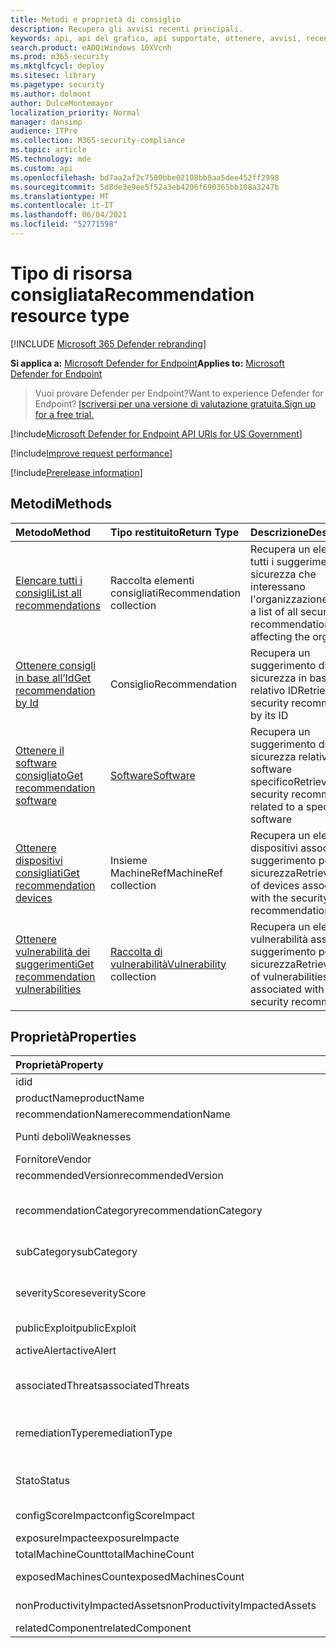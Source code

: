 ```yaml
---
title: Metodi e proprietà di consiglio
description: Recupera gli avvisi recenti principali.
keywords: api, api del grafico, api supportate, ottenere, avvisi, recenti
search.product: eADQiWindows 10XVcnh
ms.prod: m365-security
ms.mktglfcycl: deploy
ms.sitesec: library
ms.pagetype: security
ms.author: dolmont
author: DulceMontemayor
localization_priority: Normal
manager: dansimp
audience: ITPro
ms.collection: M365-security-compliance
ms.topic: article
MS.technology: mde
ms.custom: api
ms.openlocfilehash: bd7aa2af2c7500bbe02108bb8aa5dee452ff2998
ms.sourcegitcommit: 5d8de3e9ee5f52a3eb4206f690365bb108a3247b
ms.translationtype: MT
ms.contentlocale: it-IT
ms.lasthandoff: 06/04/2021
ms.locfileid: "52771598"
---
```

# <a name="recommendation-resource-type"></a><span data-ttu-id="ca2ca-104">Tipo di risorsa consigliata</span><span class="sxs-lookup"><span data-stu-id="ca2ca-104">Recommendation resource type</span></span>

[!INCLUDE [Microsoft 365 Defender rebranding](../../includes/microsoft-defender.md)]


<span data-ttu-id="ca2ca-105">**Si applica a:** [Microsoft Defender for Endpoint](https://go.microsoft.com/fwlink/?linkid=2154037)</span><span class="sxs-lookup"><span data-stu-id="ca2ca-105">**Applies to:** [Microsoft Defender for Endpoint](https://go.microsoft.com/fwlink/?linkid=2154037)</span></span>

> <span data-ttu-id="ca2ca-106">Vuoi provare Defender per Endpoint?</span><span class="sxs-lookup"><span data-stu-id="ca2ca-106">Want to experience Defender for Endpoint?</span></span> [<span data-ttu-id="ca2ca-107">Iscriversi per una versione di valutazione gratuita.</span><span class="sxs-lookup"><span data-stu-id="ca2ca-107">Sign up for a free trial.</span></span>](https://www.microsoft.com/microsoft-365/windows/microsoft-defender-atp?ocid=docs-wdatp-exposedapis-abovefoldlink) 

[!include[Microsoft Defender for Endpoint API URIs for US Government](../../includes/microsoft-defender-api-usgov.md)]

[!include[Improve request performance](../../includes/improve-request-performance.md)]


[!include[Prerelease information](../../includes/prerelease.md)]

## <a name="methods"></a><span data-ttu-id="ca2ca-108">Metodi</span><span class="sxs-lookup"><span data-stu-id="ca2ca-108">Methods</span></span>
<span data-ttu-id="ca2ca-109">Metodo</span><span class="sxs-lookup"><span data-stu-id="ca2ca-109">Method</span></span> |<span data-ttu-id="ca2ca-110">Tipo restituito</span><span class="sxs-lookup"><span data-stu-id="ca2ca-110">Return Type</span></span> |<span data-ttu-id="ca2ca-111">Descrizione</span><span class="sxs-lookup"><span data-stu-id="ca2ca-111">Description</span></span>
:---|:---|:---
[<span data-ttu-id="ca2ca-112">Elencare tutti i consigli</span><span class="sxs-lookup"><span data-stu-id="ca2ca-112">List all recommendations</span></span>](get-all-recommendations.md) | <span data-ttu-id="ca2ca-113">Raccolta elementi consigliati</span><span class="sxs-lookup"><span data-stu-id="ca2ca-113">Recommendation collection</span></span> | <span data-ttu-id="ca2ca-114">Recupera un elenco di tutti i suggerimenti per la sicurezza che interessano l'organizzazione</span><span class="sxs-lookup"><span data-stu-id="ca2ca-114">Retrieves a list of all security recommendations affecting the organization</span></span>
[<span data-ttu-id="ca2ca-115">Ottenere consigli in base all’Id</span><span class="sxs-lookup"><span data-stu-id="ca2ca-115">Get recommendation by Id</span></span>](get-recommendation-by-id.md) | <span data-ttu-id="ca2ca-116">Consiglio</span><span class="sxs-lookup"><span data-stu-id="ca2ca-116">Recommendation</span></span> | <span data-ttu-id="ca2ca-117">Recupera un suggerimento di sicurezza in base al relativo ID</span><span class="sxs-lookup"><span data-stu-id="ca2ca-117">Retrieves a security recommendation by its ID</span></span>
[<span data-ttu-id="ca2ca-118">Ottenere il software consigliato</span><span class="sxs-lookup"><span data-stu-id="ca2ca-118">Get recommendation software</span></span>](get-recommendation-software.md)| [<span data-ttu-id="ca2ca-119">Software</span><span class="sxs-lookup"><span data-stu-id="ca2ca-119">Software</span></span>](software.md) | <span data-ttu-id="ca2ca-120">Recupera un suggerimento di sicurezza relativo a un software specifico</span><span class="sxs-lookup"><span data-stu-id="ca2ca-120">Retrieves a security recommendation related to a specific software</span></span>
[<span data-ttu-id="ca2ca-121">Ottenere dispositivi consigliati</span><span class="sxs-lookup"><span data-stu-id="ca2ca-121">Get recommendation devices</span></span>](get-recommendation-machines.md)|<span data-ttu-id="ca2ca-122">Insieme MachineRef</span><span class="sxs-lookup"><span data-stu-id="ca2ca-122">MachineRef collection</span></span> | <span data-ttu-id="ca2ca-123">Recupera un elenco di dispositivi associati al suggerimento per la sicurezza</span><span class="sxs-lookup"><span data-stu-id="ca2ca-123">Retrieves a list of devices associated with the security recommendation</span></span>
[<span data-ttu-id="ca2ca-124">Ottenere vulnerabilità dei suggerimenti</span><span class="sxs-lookup"><span data-stu-id="ca2ca-124">Get recommendation vulnerabilities</span></span>](get-recommendation-vulnerabilities.md) | <span data-ttu-id="ca2ca-125">[Raccolta di vulnerabilità](vulnerability.md)</span><span class="sxs-lookup"><span data-stu-id="ca2ca-125">[Vulnerability](vulnerability.md) collection</span></span> | <span data-ttu-id="ca2ca-126">Recupera un elenco di vulnerabilità associate al suggerimento per la sicurezza</span><span class="sxs-lookup"><span data-stu-id="ca2ca-126">Retrieves a list of vulnerabilities associated with the security recommendation</span></span>


## <a name="properties"></a><span data-ttu-id="ca2ca-127">Proprietà</span><span class="sxs-lookup"><span data-stu-id="ca2ca-127">Properties</span></span>
<span data-ttu-id="ca2ca-128">Proprietà</span><span class="sxs-lookup"><span data-stu-id="ca2ca-128">Property</span></span> |   <span data-ttu-id="ca2ca-129">Tipo</span><span class="sxs-lookup"><span data-stu-id="ca2ca-129">Type</span></span>   |   <span data-ttu-id="ca2ca-130">Descrizione</span><span class="sxs-lookup"><span data-stu-id="ca2ca-130">Description</span></span>
:---|:---|:---
<span data-ttu-id="ca2ca-131">id</span><span class="sxs-lookup"><span data-stu-id="ca2ca-131">id</span></span> | <span data-ttu-id="ca2ca-132">Stringa</span><span class="sxs-lookup"><span data-stu-id="ca2ca-132">String</span></span> | <span data-ttu-id="ca2ca-133">ID suggerimento</span><span class="sxs-lookup"><span data-stu-id="ca2ca-133">Recommendation ID</span></span>
<span data-ttu-id="ca2ca-134">productName</span><span class="sxs-lookup"><span data-stu-id="ca2ca-134">productName</span></span> | <span data-ttu-id="ca2ca-135">Stringa</span><span class="sxs-lookup"><span data-stu-id="ca2ca-135">String</span></span> | <span data-ttu-id="ca2ca-136">Nome software correlato</span><span class="sxs-lookup"><span data-stu-id="ca2ca-136">Related software name</span></span>  
<span data-ttu-id="ca2ca-137">recommendationName</span><span class="sxs-lookup"><span data-stu-id="ca2ca-137">recommendationName</span></span> | <span data-ttu-id="ca2ca-138">Stringa</span><span class="sxs-lookup"><span data-stu-id="ca2ca-138">String</span></span> | <span data-ttu-id="ca2ca-139">Nome suggerimento</span><span class="sxs-lookup"><span data-stu-id="ca2ca-139">Recommendation name</span></span>
<span data-ttu-id="ca2ca-140">Punti deboli</span><span class="sxs-lookup"><span data-stu-id="ca2ca-140">Weaknesses</span></span> | <span data-ttu-id="ca2ca-141">Long</span><span class="sxs-lookup"><span data-stu-id="ca2ca-141">Long</span></span> | <span data-ttu-id="ca2ca-142">Numero di vulnerabilità individuate</span><span class="sxs-lookup"><span data-stu-id="ca2ca-142">Number of discovered vulnerabilities</span></span>
<span data-ttu-id="ca2ca-143">Fornitore</span><span class="sxs-lookup"><span data-stu-id="ca2ca-143">Vendor</span></span> | <span data-ttu-id="ca2ca-144">Stringa</span><span class="sxs-lookup"><span data-stu-id="ca2ca-144">String</span></span> | <span data-ttu-id="ca2ca-145">Nome fornitore correlato</span><span class="sxs-lookup"><span data-stu-id="ca2ca-145">Related vendor name</span></span>
<span data-ttu-id="ca2ca-146">recommendedVersion</span><span class="sxs-lookup"><span data-stu-id="ca2ca-146">recommendedVersion</span></span> | <span data-ttu-id="ca2ca-147">Stringa</span><span class="sxs-lookup"><span data-stu-id="ca2ca-147">String</span></span> | <span data-ttu-id="ca2ca-148">Versione consigliata</span><span class="sxs-lookup"><span data-stu-id="ca2ca-148">Recommended version</span></span>
<span data-ttu-id="ca2ca-149">recommendationCategory</span><span class="sxs-lookup"><span data-stu-id="ca2ca-149">recommendationCategory</span></span> | <span data-ttu-id="ca2ca-150">Stringa</span><span class="sxs-lookup"><span data-stu-id="ca2ca-150">String</span></span> | <span data-ttu-id="ca2ca-151">Categoria di raccomandazione.</span><span class="sxs-lookup"><span data-stu-id="ca2ca-151">Recommendation category.</span></span> <span data-ttu-id="ca2ca-152">I valori possibili sono: "Accounts", "Application", "Network", "OS", "SecurityStack</span><span class="sxs-lookup"><span data-stu-id="ca2ca-152">Possible values are: "Accounts", "Application", "Network", "OS", "SecurityStack</span></span>
<span data-ttu-id="ca2ca-153">subCategory</span><span class="sxs-lookup"><span data-stu-id="ca2ca-153">subCategory</span></span> | <span data-ttu-id="ca2ca-154">Stringa</span><span class="sxs-lookup"><span data-stu-id="ca2ca-154">String</span></span> | <span data-ttu-id="ca2ca-155">Sottocatego tipo di raccomandazione</span><span class="sxs-lookup"><span data-stu-id="ca2ca-155">Recommendation sub-category</span></span>
<span data-ttu-id="ca2ca-156">severityScore</span><span class="sxs-lookup"><span data-stu-id="ca2ca-156">severityScore</span></span> | <span data-ttu-id="ca2ca-157">Double</span><span class="sxs-lookup"><span data-stu-id="ca2ca-157">Double</span></span> | <span data-ttu-id="ca2ca-158">Potenziale impatto della configurazione sul punteggio Microsoft Secure Score per i dispositivi dell'organizzazione (1-10)</span><span class="sxs-lookup"><span data-stu-id="ca2ca-158">Potential impact of the configuration to the organization's Microsoft Secure Score for Devices (1-10)</span></span>
<span data-ttu-id="ca2ca-159">publicExploit</span><span class="sxs-lookup"><span data-stu-id="ca2ca-159">publicExploit</span></span> | <span data-ttu-id="ca2ca-160">Booleano</span><span class="sxs-lookup"><span data-stu-id="ca2ca-160">Boolean</span></span> | <span data-ttu-id="ca2ca-161">Exploit pubblico disponibile</span><span class="sxs-lookup"><span data-stu-id="ca2ca-161">Public exploit is available</span></span> 
<span data-ttu-id="ca2ca-162">activeAlert</span><span class="sxs-lookup"><span data-stu-id="ca2ca-162">activeAlert</span></span> | <span data-ttu-id="ca2ca-163">Booleano</span><span class="sxs-lookup"><span data-stu-id="ca2ca-163">Boolean</span></span> | <span data-ttu-id="ca2ca-164">L'avviso attivo è associato a questo suggerimento</span><span class="sxs-lookup"><span data-stu-id="ca2ca-164">Active alert is associated with this recommendation</span></span>
<span data-ttu-id="ca2ca-165">associatedThreats</span><span class="sxs-lookup"><span data-stu-id="ca2ca-165">associatedThreats</span></span> | <span data-ttu-id="ca2ca-166">Insieme String</span><span class="sxs-lookup"><span data-stu-id="ca2ca-166">String collection</span></span> | <span data-ttu-id="ca2ca-167">Il report analisi delle minacce è associato a questo suggerimento</span><span class="sxs-lookup"><span data-stu-id="ca2ca-167">Threat analytics report is associated with this recommendation</span></span>
<span data-ttu-id="ca2ca-168">remediationType</span><span class="sxs-lookup"><span data-stu-id="ca2ca-168">remediationType</span></span> | <span data-ttu-id="ca2ca-169">Stringa</span><span class="sxs-lookup"><span data-stu-id="ca2ca-169">String</span></span> | <span data-ttu-id="ca2ca-170">Tipo di correzione.</span><span class="sxs-lookup"><span data-stu-id="ca2ca-170">Remediation type.</span></span> <span data-ttu-id="ca2ca-171">I valori possibili sono: "ConfigurationChange","Update","Upgrade","Uninstall"</span><span class="sxs-lookup"><span data-stu-id="ca2ca-171">Possible values are: "ConfigurationChange","Update","Upgrade","Uninstall"</span></span>
<span data-ttu-id="ca2ca-172">Stato</span><span class="sxs-lookup"><span data-stu-id="ca2ca-172">Status</span></span> | <span data-ttu-id="ca2ca-173">Enum</span><span class="sxs-lookup"><span data-stu-id="ca2ca-173">Enum</span></span> | <span data-ttu-id="ca2ca-174">Stato dell'eccezione consigliata.</span><span class="sxs-lookup"><span data-stu-id="ca2ca-174">Recommendation exception status.</span></span> <span data-ttu-id="ca2ca-175">I valori possibili sono: "Active" e "Exception"</span><span class="sxs-lookup"><span data-stu-id="ca2ca-175">Possible values are: "Active" and "Exception"</span></span>
<span data-ttu-id="ca2ca-176">configScoreImpact</span><span class="sxs-lookup"><span data-stu-id="ca2ca-176">configScoreImpact</span></span> | <span data-ttu-id="ca2ca-177">Double</span><span class="sxs-lookup"><span data-stu-id="ca2ca-177">Double</span></span> | <span data-ttu-id="ca2ca-178">Impatto di Microsoft Secure Score per i dispositivi</span><span class="sxs-lookup"><span data-stu-id="ca2ca-178">Microsoft Secure Score for Devices impact</span></span>
<span data-ttu-id="ca2ca-179">exposureImpacte</span><span class="sxs-lookup"><span data-stu-id="ca2ca-179">exposureImpacte</span></span> | <span data-ttu-id="ca2ca-180">Double</span><span class="sxs-lookup"><span data-stu-id="ca2ca-180">Double</span></span> | <span data-ttu-id="ca2ca-181">Impatto del punteggio di esposizione</span><span class="sxs-lookup"><span data-stu-id="ca2ca-181">Exposure score impact</span></span>
<span data-ttu-id="ca2ca-182">totalMachineCount</span><span class="sxs-lookup"><span data-stu-id="ca2ca-182">totalMachineCount</span></span> | <span data-ttu-id="ca2ca-183">Long</span><span class="sxs-lookup"><span data-stu-id="ca2ca-183">Long</span></span> | <span data-ttu-id="ca2ca-184">Numero di dispositivi installati</span><span class="sxs-lookup"><span data-stu-id="ca2ca-184">Number of installed devices</span></span>
<span data-ttu-id="ca2ca-185">exposedMachinesCount</span><span class="sxs-lookup"><span data-stu-id="ca2ca-185">exposedMachinesCount</span></span> | <span data-ttu-id="ca2ca-186">Long</span><span class="sxs-lookup"><span data-stu-id="ca2ca-186">Long</span></span> | <span data-ttu-id="ca2ca-187">Numero di dispositivi installati esposti a vulnerabilità</span><span class="sxs-lookup"><span data-stu-id="ca2ca-187">Number of installed devices that are exposed to vulnerabilities</span></span>
<span data-ttu-id="ca2ca-188">nonProductivityImpactedAssets</span><span class="sxs-lookup"><span data-stu-id="ca2ca-188">nonProductivityImpactedAssets</span></span> | <span data-ttu-id="ca2ca-189">Long</span><span class="sxs-lookup"><span data-stu-id="ca2ca-189">Long</span></span> | <span data-ttu-id="ca2ca-190">Numero di dispositivi non interessati</span><span class="sxs-lookup"><span data-stu-id="ca2ca-190">Number of devices which are not affected</span></span>  
<span data-ttu-id="ca2ca-191">relatedComponent</span><span class="sxs-lookup"><span data-stu-id="ca2ca-191">relatedComponent</span></span> | <span data-ttu-id="ca2ca-192">Stringa</span><span class="sxs-lookup"><span data-stu-id="ca2ca-192">String</span></span> |  <span data-ttu-id="ca2ca-193">Componente software correlato</span><span class="sxs-lookup"><span data-stu-id="ca2ca-193">Related software component</span></span>
